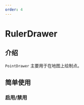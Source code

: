 ```yaml
---
order: 4
---
```


# RulerDrawer

## 介绍

`PointDrawer` 主要用于在地图上绘制点。

## 简单使用

### 启用/禁用

<code src="./drawer/ruler/start.tsx" compact="true"></code>
